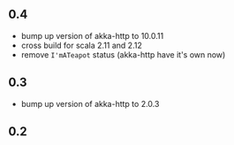## 0.4

* bump up version of akka-http to 10.0.11
* cross build for scala 2.11 and 2.12
* remove `I'mATeapot` status (akka-http have it's own now)

## 0.3

* bump up version of akka-http to 2.0.3 

## 0.2
